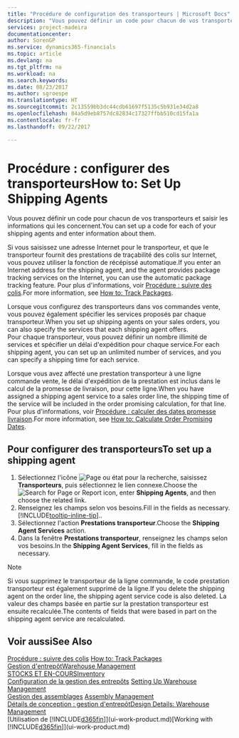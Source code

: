 ```yaml
---
title: "Procédure de configuration des transporteurs | Microsoft Docs"
description: "Vous pouvez définir un code pour chacun de vos transporteurs et saisir les informations qui les concernent."
services: project-madeira
documentationcenter: 
author: SorenGP
ms.service: dynamics365-financials
ms.topic: article
ms.devlang: na
ms.tgt_pltfrm: na
ms.workload: na
ms.search.keywords: 
ms.date: 08/23/2017
ms.author: sgroespe
ms.translationtype: HT
ms.sourcegitcommit: 2c13559bb3dc44cdb61697f5135c5b931e34d2a8
ms.openlocfilehash: 84a5d9eb8757dc82834c17327ffbb510cd15fa1a
ms.contentlocale: fr-fr
ms.lasthandoff: 09/22/2017

---
```

# <a name="how-to-set-up-shipping-agents"></a><span data-ttu-id="26f2c-103">Procédure : configurer des transporteurs</span><span class="sxs-lookup"><span data-stu-id="26f2c-103">How to: Set Up Shipping Agents</span></span>
<span data-ttu-id="26f2c-104">Vous pouvez définir un code pour chacun de vos transporteurs et saisir les informations qui les concernent.</span><span class="sxs-lookup"><span data-stu-id="26f2c-104">You can set up a code for each of your shipping agents and enter information about them.</span></span>  

<span data-ttu-id="26f2c-105">Si vous saisissez une adresse Internet pour le transporteur, et que le transporteur fournit des prestations de traçabilité des colis sur Internet, vous pouvez utiliser la fonction de récépissé automatique.</span><span class="sxs-lookup"><span data-stu-id="26f2c-105">If you enter an Internet address for the shipping agent, and the agent provides package tracking services on the Internet, you can use the automatic package tracking feature.</span></span> <span data-ttu-id="26f2c-106">Pour plus d'informations, voir [Procédure : suivre des colis](sales-how-track-packages.md).</span><span class="sxs-lookup"><span data-stu-id="26f2c-106">For more information, see [How to: Track Packages](sales-how-track-packages.md).</span></span>

<span data-ttu-id="26f2c-107">Lorsque vous configurez des transporteurs dans vos commandes vente, vous pouvez également spécifier les services proposés par chaque transporteur.</span><span class="sxs-lookup"><span data-stu-id="26f2c-107">When you set up shipping agents on your sales orders, you can also specify the services that each shipping agent offers.</span></span>  
<span data-ttu-id="26f2c-108">Pour chaque transporteur, vous pouvez définir un nombre illimité de services et spécifier un délai d'expédition pour chaque service.</span><span class="sxs-lookup"><span data-stu-id="26f2c-108">For each shipping agent, you can set up an unlimited number of services, and you can specify a shipping time for each service.</span></span>  

<span data-ttu-id="26f2c-109">Lorsque vous avez affecté une prestation transporteur à une ligne commande vente, le délai d'expédition de la prestation est inclus dans le calcul de la promesse de livraison, pour cette ligne.</span><span class="sxs-lookup"><span data-stu-id="26f2c-109">When you have assigned a shipping agent service to a sales order line, the shipping time of the service will be included in the order promising calculation, for that line.</span></span> <span data-ttu-id="26f2c-110">Pour plus d'informations, voir [Procédure : calculer des dates promesse livraison](sales-how-to-calculate-order-promising-dates.md).</span><span class="sxs-lookup"><span data-stu-id="26f2c-110">For more information, see [How to: Calculate Order Promising Dates](sales-how-to-calculate-order-promising-dates.md).</span></span>

## <a name="to-set-up-a-shipping-agent"></a><span data-ttu-id="26f2c-111">Pour configurer des transporteurs</span><span class="sxs-lookup"><span data-stu-id="26f2c-111">To set up a shipping agent</span></span>  
1.  <span data-ttu-id="26f2c-112">Sélectionnez l'icône ![Page ou état pour la recherche](media/ui-search/search_small.png "Page ou état pour la recherche"), saisissez **Transporteurs**, puis sélectionnez le lien connexe.</span><span class="sxs-lookup"><span data-stu-id="26f2c-112">Choose the ![Search for Page or Report](media/ui-search/search_small.png "Search for Page or Report icon") icon, enter **Shipping Agents**, and then choose the related link.</span></span>  
2.  <span data-ttu-id="26f2c-113">Renseignez les champs selon vos besoins.</span><span class="sxs-lookup"><span data-stu-id="26f2c-113">Fill in the fields as necessary.</span></span> [!INCLUDE[tooltip-inline-tip](includes/tooltip-inline-tip_md.md)]<span data-ttu-id="26f2c-114">.</span><span class="sxs-lookup"><span data-stu-id="26f2c-114">.</span></span>  
3.  <span data-ttu-id="26f2c-115">Sélectionnez l'action **Prestations transporteur**.</span><span class="sxs-lookup"><span data-stu-id="26f2c-115">Choose the **Shipping Agent Services** action.</span></span>
4. <span data-ttu-id="26f2c-116">Dans la fenêtre **Prestations transporteur**, renseignez les champs selon vos besoins.</span><span class="sxs-lookup"><span data-stu-id="26f2c-116">In the **Shipping Agent Services**, fill in the fields as necessary.</span></span>

> [!NOTE]  
>  <span data-ttu-id="26f2c-117">Si vous supprimez le transporteur de la ligne commande, le code prestation transporteur est également supprimé de la ligne.</span><span class="sxs-lookup"><span data-stu-id="26f2c-117">If you delete the shipping agent on the order line, the shipping agent service code is also deleted.</span></span> <span data-ttu-id="26f2c-118">La valeur des champs basée en partie sur la prestation transporteur est ensuite recalculée.</span><span class="sxs-lookup"><span data-stu-id="26f2c-118">The contents of fields that were based in part on the shipping agent service are recalculated.</span></span>  

## <a name="see-also"></a><span data-ttu-id="26f2c-119">Voir aussi</span><span class="sxs-lookup"><span data-stu-id="26f2c-119">See Also</span></span>
<span data-ttu-id="26f2c-120">[Procédure : suivre des colis](sales-how-track-packages.md)  </span><span class="sxs-lookup"><span data-stu-id="26f2c-120">[How to: Track Packages](sales-how-track-packages.md)  </span></span>  
[<span data-ttu-id="26f2c-121">Gestion d'entrepôt</span><span class="sxs-lookup"><span data-stu-id="26f2c-121">Warehouse Management</span></span>](warehouse-manage-warehouse.md)  
[<span data-ttu-id="26f2c-122">STOCKS ET EN-COURS</span><span class="sxs-lookup"><span data-stu-id="26f2c-122">Inventory</span></span>](inventory-manage-inventory.md)  
<span data-ttu-id="26f2c-123">[Configuration de la gestion des entrepôts](warehouse-setup-warehouse.md)   </span><span class="sxs-lookup"><span data-stu-id="26f2c-123">[Setting Up Warehouse Management](warehouse-setup-warehouse.md)   </span></span>  
<span data-ttu-id="26f2c-124">[Gestion des assemblages](assembly-assemble-items.md)  </span><span class="sxs-lookup"><span data-stu-id="26f2c-124">[Assembly Management](assembly-assemble-items.md)  </span></span>  
[<span data-ttu-id="26f2c-125">Détails de conception : gestion d'entrepôt</span><span class="sxs-lookup"><span data-stu-id="26f2c-125">Design Details: Warehouse Management</span></span>](design-details-warehouse-management.md)  
<span data-ttu-id="26f2c-126">[Utilisation de [!INCLUDE[d365fin](includes/d365fin_md.md)]](ui-work-product.md)</span><span class="sxs-lookup"><span data-stu-id="26f2c-126">[Working with [!INCLUDE[d365fin](includes/d365fin_md.md)]](ui-work-product.md)</span></span>  

